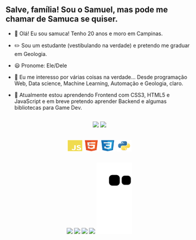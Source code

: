 ## Salve, família! Sou o Samuel, mas pode me chamar de Samuca se quiser.

- 👋 Olá! Eu sou samuca! Tenho 20 anos e moro em Campinas.

- ✏️ Sou um estudante (vestibulando na verdade) e pretendo me graduar em Geologia. 

- 😃 Pronome: Ele/Dele

- 👀 Eu me interesso por várias coisas na verdade... Desde programação Web, Data science, Machine Learning, Automação e Geologia, claro.

- 📕  Atualmente estou aprendendo Frontend com CSS3, HTML5 e JavaScript e em breve pretendo aprender Backend e algumas bibliotecas para Game Dev.

##

<div align="center">

  <a href="https://github.com/thisissamuca/"></a>
  <img height="180em" src="https://github-readme-stats.vercel.app/api?username=thisissamuca&show_icons=true&theme=aura&include_all_commits=true&count_private=true&"/>
  <img height="180em" src="https://github-readme-stats.vercel.app/api/top-langs/?username=thisissamuca&layout=compact&langs_count=7&theme=aura"/>
  
  <div style="display: inline_block"><br>

  <img align="center" alt="Rafa-Js" height="30" width="40" src="https://raw.githubusercontent.com/devicons/devicon/master/icons/javascript/javascript-plain.svg">
  <img align="center" alt="Rafa-HTML" height="30" width="40" src="https://raw.githubusercontent.com/devicons/devicon/master/icons/html5/html5-original.svg">
  <img align="center" alt="Rafa-CSS" height="30" width="40" src="https://raw.githubusercontent.com/devicons/devicon/master/icons/css3/css3-original.svg">
  <img align="center" alt="Rafa-Python" height="30" width="40" src="https://raw.githubusercontent.com/devicons/devicon/master/icons/python/python-original.svg">

</div>

##

<div>

  <a href="https://github.com/thisissamuca/" target="_blank"><img src="https://img.shields.io/badge/GitHub-100000?style=for-the-badge&logo=github&logoColor=white" target="_blank"></a>
  <a href="https://www.instagram.com/samucaa.on/" target="_blank"><img src="https://img.shields.io/badge/-Instagram-%23E4405F?style=for-the-badge&logo=instagram&logoColor=white" target="_blank"></a>
  <a href = "mailto:augustto.sam3@gmail.com"><img src="https://img.shields.io/badge/-Gmail-%23333?style=for-the-badge&logo=gmail&logoColor=white" target="_blank"></a>
  <a href="https://www.linkedin.com/in/samuel-augusto-0462b1231/" target="_blank"><img src="https://img.shields.io/badge/-LinkedIn-%230077B5?style=for-the-badge&logo=linkedin&logoColor=white" target="_blank"></a> 
  ![Snake animation](https://github.com/rafaballerini/rafaballerini/blob/output/github-contribution-grid-snake.svg)
 
</div>

</div>
